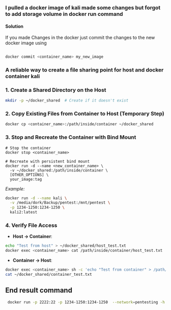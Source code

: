 ### I pulled a docker image of kali made some changes but forgot to add storage volume in docker run command

#### Solution
If you made Changes in the docker just commit the changes to the new docker image using

```bash

docker commit <container_name> my_new_image

```

### A reliable way to create a file sharing point for host and docker container kali
### 1. **Create a Shared Directory on the Host**
```bash
mkdir -p ~/docker_shared  # Create if it doesn't exist
```
### 2. **Copy Existing Files from Container to Host (Temporary Step)**
```bash
docker cp <container_name>:/path/inside/container ~/docker_shared
```
### 3. **Stop and Recreate the Container with Bind Mount**
```shell
# Stop the container
docker stop <container_name>

# Recreate with persistent bind mount
docker run -d --name <new_container_name> \
  -v ~/docker_shared:/path/inside/container \
  [OTHER_OPTIONS] \
  your_image:tag
```
_Example:_
```bash
docker run -d --name kali \
  -v /media/dork/Backup/pentest:/mnt/pentest \
  -p 1234-1250:1234-1250 \
  kali2:latest
```

### 4. **Verify File Access**

- **Host → Container**:

```bash
echo "Test from host" > ~/docker_shared/host_test.txt
docker exec <container_name> cat /path/inside/container/host_test.txt
```
	
- **Container → Host**:

```bash
docker exec <container_name> sh -c 'echo "Test from container" > /path/inside/container/container_test.txt'
cat ~/docker_shared/container_test.txt
```


## End result command 

```Bash
 docker run -p 2222:22 -p 1234-1250:1234-1250  --network=pentesting -h kali -it --cap-add=NET_RAW --cap-add=NET_ADMIN --name kali -v /media/dork/Backup/pentesting:/mnt/pentest kali2:latest

```